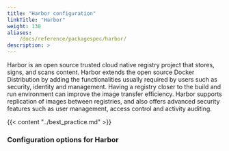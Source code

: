 ```yaml
---
title: "Harbor configuration"
linkTitle: "Harbor"
weight: 130
aliases:
    /docs/reference/packagespec/harbor/
description: >
---
```


Harbor is an open source trusted cloud native registry project that stores, signs, and scans content. Harbor extends the open source Docker Distribution by adding the functionalities usually required by users such as security, identity and management. Having a registry closer to the build and run environment can improve the image transfer efficiency. Harbor supports replication of images between registries, and also offers advanced security features such as user management, access control and activity auditing.

{{< content "../best_practice.md" >}}

### Configuration options for Harbor
